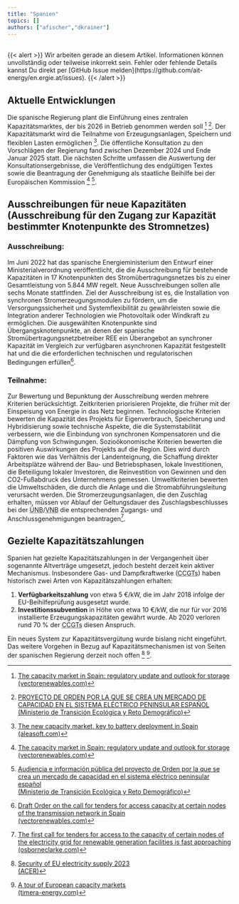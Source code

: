 ```yaml
---
title: "Spanien"
topics: []
authors: ["afischer","dkrainer"]
---
```


<br>
{{< alert >}}
Wir arbeiten gerade an diesem Artikel. Informationen können unvollständig oder teilweise inkorrekt sein. Fehler oder fehlende Details kannst Du direkt per [GitHub Issue melden](https://github.com/ait-energy/en.ergie.at/issues).
{{< /alert >}}

## Aktuelle Entwicklungen
Die spanische Regierung plant die Einführung eines zentralen Kapazitätsmarktes, der bis 2026 in Betrieb genommen werden soll [^VectorRenewables] [^ES_Energieministerium]. Der Kapazitätsmarkt wird die Teilnahme von Erzeugungsanlagen, Speichern und flexiblen Lasten ermöglichen [^AleaSoft]. Die öffentliche Konsultation zu den Vorschlägen der Regierung fand zwischen Dezember 2024 und Ende Januar 2025 statt. Die nächsten Schritte umfassen die Auswertung der Konsultationsergebnisse, die Veröffentlichung des endgültigen Textes sowie die Beantragung der Genehmigung als staatliche Beihilfe bei der Europäischen Kommission [^VectorRenewables] [^ES_Ministerium_Webpage].


## Ausschreibungen für neue Kapazitäten (Ausschreibung für den Zugang zur Kapazität bestimmter Knotenpunkte des Stromnetzes)

### Ausschreibung: 
Im Juni 2022 hat das spanische Energieministerium den Entwurf einer Ministerialverordnung veröffentlicht, die die Ausschreibung für bestehende Kapazitäten in 17 Knotenpunkten des Stromübertragungsnetzes bis zu einer Gesamtleistung von 5.844&nbsp;MW regelt. Neue Ausschreibungen sollen alle sechs Monate stattfinden. Ziel der Ausschreibung ist es, die Installation von synchronen Stromerzeugungsmodulen zu fördern, um die Versorgungssicherheit und Systemflexibilität zu gewährleisten sowie die Integration anderer Technologien wie Photovoltaik oder Windkraft zu ermöglichen. Die ausgewählten Knotenpunkte sind Übergangsknotenpunkte, an denen der spanische Stromübertragungsnetzbetreiber REE ein Überangebot an synchroner Kapazität im Vergleich zur verfügbaren asynchronen Kapazität festgestellt hat und die die erforderlichen technischen und regulatorischen Bedingungen erfüllen[^1].

### Teilnahme: 
Zur Bewertung und Bepunktung der Ausschreibung werden mehrere Kriterien berücksichtigt. Zeitkriterien priorisieren Projekte, die früher mit der Einspeisung von Energie in das Netz beginnen. Technologische Kriterien bewerten die Kapazität des Projekts für Eigenverbrauch, Speicherung und Hybridisierung sowie technische Aspekte, die die Systemstabilität verbessern, wie die Einbindung von synchronen Kompensatoren und die Dämpfung von Schwingungen. Sozioökonomische Kriterien bewerten die positiven Auswirkungen des Projekts auf die Region. Dies wird durch Faktoren wie das Verhältnis der Landenteignung, die Schaffung direkter Arbeitsplätze während der Bau- und Betriebsphasen, lokale Investitionen, die Beteiligung lokaler Investoren, die Reinvestition von Gewinnen und den CO2-Fußabdruck des Unternehmens gemessen. Umweltkriterien bewerten die Umweltschäden, die durch die Anlage und die Stromabführungsleitung verursacht werden. Die Stromerzeugungsanlagen, die den Zuschlag erhalten, müssen vor Ablauf der Geltungsdauer des Zuschlagsbeschlusses bei der <abbr title="Übertragungsnetzbetreiber">ÜNB</abbr>/<abbr title="Verteilnetzbetreiber">VNB</abbr> die entsprechenden Zugangs- und Anschlussgenehmigungen beantragen[^2].

## Gezielte Kapazitätszahlungen

Spanien hat gezielte Kapazitätszahlungen in der Vergangenheit über sogenannte Altverträge umgesetzt, jedoch besteht derzeit kein aktiver Mechanismus. Insbesondere Gas- und Dampfkraftwerke (<abbr title="Combined-Cycle Gas Turbines">CCGTs</abbr>) haben historisch zwei Arten von Kapazitätszahlungen erhalten:

1. **Verfügbarkeitszahlung** von etwa 5&nbsp;€/kW, die im Jahr 2018 infolge der EU-Beihilfeprüfung ausgesetzt wurde.  
2. **Investitionssubvention** in Höhe von etwa 10&nbsp;€/kW, die nur für vor 2016 installierte Erzeugungskapazitäten gewährt wurde. Ab 2020 verloren rund 70&nbsp;% der <abbr title="Combined-Cycle Gas Turbines">CCGTs</abbr> diesen Anspruch.

Ein neues System zur Kapazitätsvergütung wurde bislang nicht eingeführt. Das weitere Vorgehen in Bezug auf Kapazitätsmechanismen ist von Seiten der spanischen Regierung derzeit noch offen [^3] [^4].

<!-- Fußnoten -->

[^1]: [Draft Order on the call for tenders for access capacity at certain nodes of the transmission network in Spain<br>(vectorenewables.com)](https://www.vectorenewables.com/en/blog/key-points-draft-order-on-the-call-for-tenders-for-access-capacity-at-certain-nodes-of-the-transmission-network-in-spain)

[^2]: [The first call for tenders for access to the capacity of certain nodes of the electricity grid for renewable generation facilities is fast approaching<br>(osborneclarke.com)](https://www.osborneclarke.com/insights/first-call-tenders-access-capacity-certain-nodes-electricity-grid-renewable-generation)

[^3]: [Security of EU electricity supply 2023<br>(ACER)](https://acer.europa.eu/sites/default/files/documents/Publications/Security_of_EU_electricity_supply_2023.pdf)

[^4]: [A tour of European capacity markets<br>(timera-energy.com)](https://timera-energy.com/blog/a-tour-of-european-capacity-markets/)

[^AleaSoft]: [The new capacity market, key to battery deployment in Spain<br>(aleasoft.com)](https://aleasoft.com/new-capacity-market-key-battery-deployment/#:~:text=The%20new%20capacity%20market%20aims%20to%20guarantee%20the,transition%20to%20a%20more%20renewable%20and%20flexible%20system.)

[^VectorRenewables]: [The capacity market in Spain: regulatory update and outlook for storage<br>(vectorenewables.com)](https://www.vectorenewables.com/en/blog/the-capacity-market-in-spain-regulatory-update-and-outlook-for-storage)

[^ES_Energieministerium]: [PROYECTO DE ORDEN POR LA QUE SE CREA UN MERCADO DE CAPACIDAD EN EL SISTEMA ELÉCTRICO PENINSULAR ESPAÑOL <br> (Ministerio de Transición Ecológica y Reto Demográfico)](https://www.miteco.gob.es/content/dam/miteco/es/energia/files-1/es-ES/Participacion/Documents/aeip-mecanismos-de-capacidad/Propuesta_OM_MercadodeCapacidad.pdf)

[^ES_Ministerium_Webpage]: [Audiencia e información pública del proyecto de Orden por la que se crea un mercado de capacidad en el sistema eléctrico peninsular español<br> (Ministerio de Transición Ecológica y Reto Demográfico)](https://www.miteco.gob.es/es/energia/participacion/2024/detalle-participacion-publica-k-721.html)